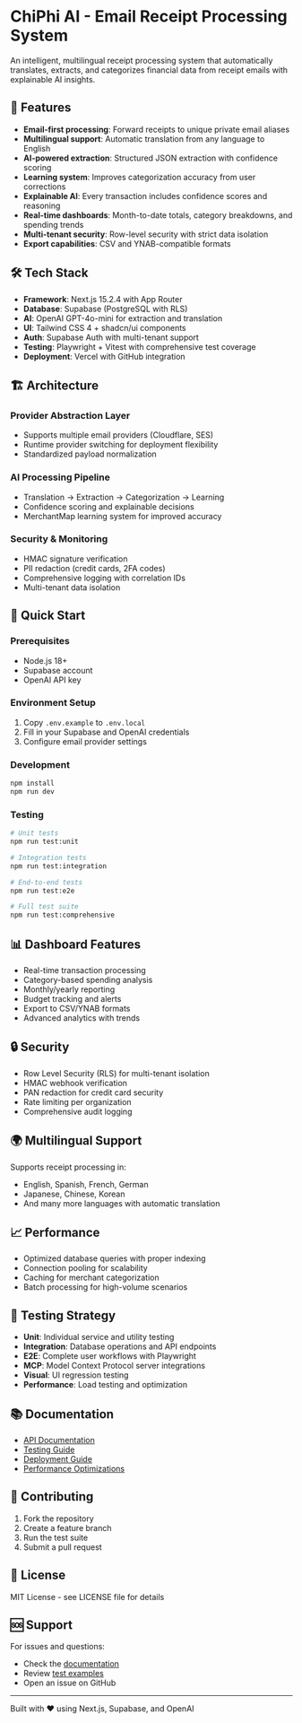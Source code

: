 # ChiPhi AI - Email Receipt Processing System

An intelligent, multilingual receipt processing system that automatically translates, extracts, and categorizes financial data from receipt emails with explainable AI insights.

## 🚀 Features

- **Email-first processing**: Forward receipts to unique private email aliases
- **Multilingual support**: Automatic translation from any language to English
- **AI-powered extraction**: Structured JSON extraction with confidence scoring
- **Learning system**: Improves categorization accuracy from user corrections
- **Explainable AI**: Every transaction includes confidence scores and reasoning
- **Real-time dashboards**: Month-to-date totals, category breakdowns, and spending trends
- **Multi-tenant security**: Row-level security with strict data isolation
- **Export capabilities**: CSV and YNAB-compatible formats

## 🛠 Tech Stack

- **Framework**: Next.js 15.2.4 with App Router
- **Database**: Supabase (PostgreSQL with RLS)
- **AI**: OpenAI GPT-4o-mini for extraction and translation
- **UI**: Tailwind CSS 4 + shadcn/ui components
- **Auth**: Supabase Auth with multi-tenant support
- **Testing**: Playwright + Vitest with comprehensive test coverage
- **Deployment**: Vercel with GitHub integration

## 🏗 Architecture

### Provider Abstraction Layer
- Supports multiple email providers (Cloudflare, SES)
- Runtime provider switching for deployment flexibility
- Standardized payload normalization

### AI Processing Pipeline
- Translation → Extraction → Categorization → Learning
- Confidence scoring and explainable decisions
- MerchantMap learning system for improved accuracy

### Security & Monitoring
- HMAC signature verification
- PII redaction (credit cards, 2FA codes)
- Comprehensive logging with correlation IDs
- Multi-tenant data isolation

## 🚀 Quick Start

### Prerequisites
- Node.js 18+
- Supabase account
- OpenAI API key

### Environment Setup
1. Copy `.env.example` to `.env.local`
2. Fill in your Supabase and OpenAI credentials
3. Configure email provider settings

### Development
```bash
npm install
npm run dev
```

### Testing
```bash
# Unit tests
npm run test:unit

# Integration tests  
npm run test:integration

# End-to-end tests
npm run test:e2e

# Full test suite
npm run test:comprehensive
```

## 📊 Dashboard Features

- Real-time transaction processing
- Category-based spending analysis
- Monthly/yearly reporting
- Budget tracking and alerts
- Export to CSV/YNAB formats
- Advanced analytics with trends

## 🔒 Security

- Row Level Security (RLS) for multi-tenant isolation
- HMAC webhook verification
- PAN redaction for credit card security
- Rate limiting per organization
- Comprehensive audit logging

## 🌍 Multilingual Support

Supports receipt processing in:
- English, Spanish, French, German
- Japanese, Chinese, Korean
- And many more languages with automatic translation

## 📈 Performance

- Optimized database queries with proper indexing
- Connection pooling for scalability
- Caching for merchant categorization
- Batch processing for high-volume scenarios

## 🧪 Testing Strategy

- **Unit**: Individual service and utility testing
- **Integration**: Database operations and API endpoints
- **E2E**: Complete user workflows with Playwright
- **MCP**: Model Context Protocol server integrations
- **Visual**: UI regression testing
- **Performance**: Load testing and optimization

## 📚 Documentation

- [API Documentation](docs/)
- [Testing Guide](docs/testing-guide.md)
- [Deployment Guide](docs/production-deployment.md)
- [Performance Optimizations](docs/performance-optimizations.md)

## 🤝 Contributing

1. Fork the repository
2. Create a feature branch
3. Run the test suite
4. Submit a pull request

## 📄 License

MIT License - see LICENSE file for details

## 🆘 Support

For issues and questions:
- Check the [documentation](docs/)
- Review [test examples](tests/)
- Open an issue on GitHub

---

Built with ❤️ using Next.js, Supabase, and OpenAI